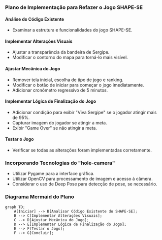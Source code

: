 ### Plano de Implementação para Refazer o Jogo SHAPE-SE

#### Análise do Código Existente
- Examinar a estrutura e funcionalidades do jogo SHAPE-SE.

#### Implementar Alterações Visuais
- Ajustar a transparência da bandeira de Sergipe.
- Modificar o contorno do mapa para torná-lo mais visível.

#### Ajustar Mecânica do Jogo
- Remover tela inicial, escolha de tipo de jogo e ranking.
- Modificar o botão de iniciar para começar o jogo imediatamente.
- Adicionar cronômetro regressivo de 5 minutos.

#### Implementar Lógica de Finalização do Jogo
- Adicionar condição para exibir "Viva Sergipe" se o jogador atingir mais de 95%.
- Capturar imagem do jogador se atingir a meta.
- Exibir "Game Over" se não atingir a meta.

#### Testar o Jogo
- Verificar se todas as alterações foram implementadas corretamente.

### Incorporando Tecnologias do "hole-camera"
- Utilizar Pygame para a interface gráfica.
- Utilizar OpenCV para processamento de imagem e acesso à câmera.
- Considerar o uso de Deep Pose para detecção de pose, se necessário.

### Diagrama Mermaid do Plano
```mermaid
graph TD;
    A[Iniciar] --> B[Analisar Código Existente do SHAPE-SE];
    B --> C[Implementar Alterações Visuais];
    C --> D[Ajustar Mecânica do Jogo];
    D --> E[Implementar Lógica de Finalização do Jogo];
    E --> F[Testar o Jogo];
    F --> G[Concluir];